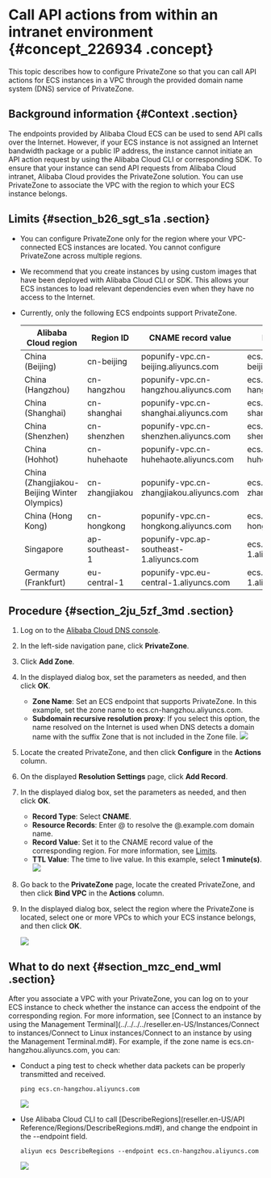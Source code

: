 # Call API actions from within an intranet environment {#concept_226934 .concept}

This topic describes how to configure PrivateZone so that you can call API actions for ECS instances in a VPC through the provided domain name system \(DNS\) service of PrivateZone.

## Background information {#Context .section}

The endpoints provided by Alibaba Cloud ECS can be used to send API calls over the Internet. However, if your ECS instance is not assigned an Internet bandwidth package or a public IP address, the instance cannot initiate an API action request by using the Alibaba Cloud CLI or corresponding SDK. To ensure that your instance can send API requests from Alibaba Cloud intranet, Alibaba Cloud provides the PrivateZone solution. You can use PrivateZone to associate the VPC with the region to which your ECS instance belongs.

## Limits {#section_b26_sgt_s1a .section}

-   You can configure PrivateZone only for the region where your VPC-connected ECS instances are located. You cannot configure PrivateZone across multiple regions.
-   We recommend that you create instances by using custom images that have been deployed with Alibaba Cloud CLI or SDK. This allows your ECS instances to load relevant dependencies even when they have no access to the Internet.
-   Currently, only the following ECS endpoints support PrivateZone.

    |Alibaba Cloud region|Region ID|CNAME record value|Internet endpoint|
    |--------------------|---------|------------------|-----------------|
    |China \(Beijing\)|cn-beijing|popunify-vpc.cn-beijing.aliyuncs.com|ecs.cn-beijing.aliyuncs.com|
    |China \(Hangzhou\)|cn-hangzhou|popunify-vpc.cn-hangzhou.aliyuncs.com|ecs.cn-hangzhou.aliyuncs.com|
    |China \(Shanghai\)|cn-shanghai|popunify-vpc.cn-shanghai.aliyuncs.com|ecs.cn-shanghai.aliyuncs.com|
    |China \(Shenzhen\)|cn-shenzhen|popunify-vpc.cn-shenzhen.aliyuncs.com|ecs.cn-shenzhen.aliyuncs.com|
    |China \(Hohhot\)|cn-huhehaote|popunify-vpc.cn-huhehaote.aliyuncs.com|ecs.cn-huhehaote.aliyuncs.com|
    |China \(Zhangjiakou-Beijing Winter Olympics\)|cn-zhangjiakou|popunify-vpc.cn-zhangjiakou.aliyuncs.com|ecs.cn-zhangjiakou.aliyuncs.com|
    |China \(Hong Kong\)|cn-hongkong|popunify-vpc.cn-hongkong.aliyuncs.com|ecs.cn-hongkong.aliyuncs.com|
    |Singapore|ap-southeast-1|popunify-vpc.ap-southeast-1.aliyuncs.com|ecs.ap-southeast-1.aliyuncs.com|
    |Germany \(Frankfurt\)|eu-central-1|popunify-vpc.eu-central-1.aliyuncs.com|ecs.eu-central-1.aliyuncs.com|


## Procedure {#section_2ju_5zf_3md .section}

1.  Log on to the [Alibaba Cloud DNS console](https://partners-intl.console.aliyun.com/#/dns/domainList).
2.  In the left-side navigation pane, click **PrivateZone**.
3.  Click **Add Zone**.
4.  In the displayed dialog box, set the parameters as needed, and then click **OK**.

    -   **Zone Name**: Set an ECS endpoint that supports PrivateZone. In this example, set the zone name to ecs.cn-hangzhou.aliyuncs.com.
    -   **Subdomain recursive resolution proxy**: If you select this option, the name resolved on the Internet is used when DNS detects a domain name with the suffix Zone that is not included in the Zone file.
    ![](http://static-aliyun-doc.oss-cn-hangzhou.aliyuncs.com/assets/img/190084/156618484546151_en-US.png)

5.  Locate the created PrivateZone, and then click **Configure** in the **Actions** column.
6.  On the displayed **Resolution Settings** page, click **Add Record**.
7.  In the displayed dialog box, set the parameters as needed, and then click **OK**.

    -   **Record Type**: Select **CNAME**.
    -   **Resource Records**: Enter @ to resolve the @.example.com domain name.
    -   **Record Value**: Set it to the CNAME record value of the corresponding region. For more information, see [Limits](#section_b26_sgt_s1a).
    -   **TTL Value**: The time to live value. In this example, select **1 minute\(s\)**.
    ![](http://static-aliyun-doc.oss-cn-hangzhou.aliyuncs.com/assets/img/190084/156618484546154_en-US.png)

8.  Go back to the **PrivateZone** page, locate the created PrivateZone, and then click **Bind VPC** in the **Actions** column.
9.  In the displayed dialog box, select the region where the PrivateZone is located, select one or more VPCs to which your ECS instance belongs, and then click **OK**.

    ![](http://static-aliyun-doc.oss-cn-hangzhou.aliyuncs.com/assets/img/190084/156618484646161_en-US.png)


## What to do next {#section_mzc_end_wml .section}

After you associate a VPC with your PrivateZone, you can log on to your ECS instance to check whether the instance can access the endpoint of the corresponding region. For more information, see [Connect to an instance by using the Management Terminal](../../../../reseller.en-US/Instances/Connect to instances/Connect to Linux instances/Connect to an instance by using the Management Terminal.md#). For example, if the zone name is ecs.cn-hangzhou.aliyuncs.com, you can:

-   Conduct a ping test to check whether data packets can be properly transmitted and received.

    ``` {#codeblock_744_z6z_zhk}
    ping ecs.cn-hangzhou.aliyuncs.com
    ```

    ![](http://static-aliyun-doc.oss-cn-hangzhou.aliyuncs.com/assets/img/190084/156618484646338_en-US.png)

-   Use Alibaba Cloud CLI to call [DescribeRegions](reseller.en-US/API Reference/Regions/DescribeRegions.md#), and change the endpoint in the --endpoint field.

    ``` {#codeblock_g7i_i2p_t0q}
    aliyun ecs DescribeRegions --endpoint ecs.cn-hangzhou.aliyuncs.com
    ```

    ![](http://static-aliyun-doc.oss-cn-hangzhou.aliyuncs.com/assets/img/190084/156618484646404_en-US.png)


